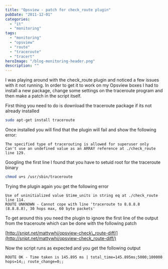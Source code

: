 ```yaml
---
title: "Opsview - patch for check_route plugin"
pubDate: "2011-12-01"
categories: 
  - "it"
  - "monitoring"
tags: 
  - "monitoring"
  - "opsview"
  - "route"
  - "traceroute"
  - "tracert"
heroImage: "/blog-monitoring-header.png"
description: ""
---
```


I was playing around with the check\_route plugin and noticed a few issues with it not running. In order to get it to work on my Opsview boxes I had to install a new package, change some settings on the traceroute program and then make a patch in the script itself.

First thing you need to do is download the traceroute package if its not already installed

```bash
sudo apt-get install traceroute
```

Once installed you will find that the plugin will fail and show the following error:

```
The specified type of tracerouting is allowed for superuser only
Can't use an undefined value as an ARRAY reference at ./check_route line 129.
```

Googling the first line I found that you have to setuid root for the traceroute binary

```bash
chmod u+s /usr/sbin/traceroute
```

Trying the plugin again you get the following error

```
Use of uninitialized value $time_units in string eq at ./check_route line 114.
ROUTE UNKNOWN - Cannot cope with line 'traceroute to 8.8.8.8 (8.8.8.8), 30 hops max, 60 byte packets'
```

To get around this you need the plugin to ignore the first line of the output from the traceroute which can be done with the following patch

[http://snipt.net/mattywhi/opsview-check\_route-diff/](http://snipt.net/mattywhi/opsview-check_route-diff/)

Now the script runs as expected and you get the following output

```
ROUTE OK - Time taken is 145.895 ms | total_time=145.895ms;5000;100000 hops=14;; route_change=0;;
```
